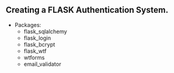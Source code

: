 ## Creating a FLASK Authentication System.
- Packages:
    - flask_sqlalchemy
    - flask_login
    - flask_bcrypt
    - flask_wtf
    - wtforms
    - email_validator